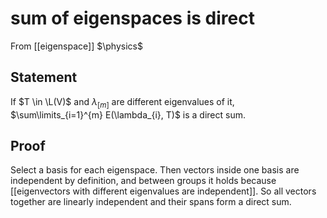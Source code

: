 # sum of eigenspaces is direct
From [[eigenspace]]
$\physics$
## Statement
If $T \in \L(V)$ and $\lambda_{[m]}$ are different eigenvalues of it, $\sum\limits_{i=1}^{m} E(\lambda_{i}, T)$ is a direct sum.

## Proof
Select a basis for each eigenspace. Then vectors inside one basis are independent by definition, and between groups it holds because [[eigenvectors with different eigenvalues are independent]]. So all vectors together are linearly independent and their spans form a direct sum. 